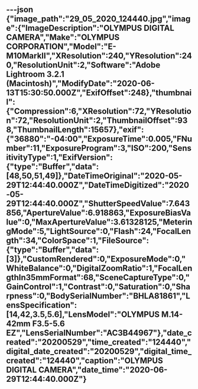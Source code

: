 ---json
{"image_path":"29_05_2020_124440.jpg","image":{"ImageDescription":"OLYMPUS DIGITAL CAMERA","Make":"OLYMPUS CORPORATION","Model":"E-M10MarkII","XResolution":240,"YResolution":240,"ResolutionUnit":2,"Software":"Adobe Lightroom 3.2.1 (Macintosh)","ModifyDate":"2020-06-13T15:30:50.000Z","ExifOffset":248},"thumbnail":{"Compression":6,"XResolution":72,"YResolution":72,"ResolutionUnit":2,"ThumbnailOffset":938,"ThumbnailLength":15657},"exif":{"36880":"-04:00","ExposureTime":0.005,"FNumber":11,"ExposureProgram":3,"ISO":200,"SensitivityType":1,"ExifVersion":{"type":"Buffer","data":[48,50,51,49]},"DateTimeOriginal":"2020-05-29T12:44:40.000Z","DateTimeDigitized":"2020-05-29T12:44:40.000Z","ShutterSpeedValue":7.643856,"ApertureValue":6.918863,"ExposureBiasValue":0,"MaxApertureValue":3.61328125,"MeteringMode":5,"LightSource":0,"Flash":24,"FocalLength":34,"ColorSpace":1,"FileSource":{"type":"Buffer","data":[3]},"CustomRendered":0,"ExposureMode":0,"WhiteBalance":0,"DigitalZoomRatio":1,"FocalLengthIn35mmFormat":68,"SceneCaptureType":0,"GainControl":1,"Contrast":0,"Saturation":0,"Sharpness":0,"BodySerialNumber":"BHLA81861","LensSpecification":[14,42,3.5,5.6],"LensModel":"OLYMPUS M.14-42mm F3.5-5.6 EZ","LensSerialNumber":"AC3B44967"},"date_created":"20200529","time_created":"124440","digital_date_created":"20200529","digital_time_created":"124440","caption":"OLYMPUS DIGITAL CAMERA","date_time":"2020-06-29T12:44:40.000Z"}
---